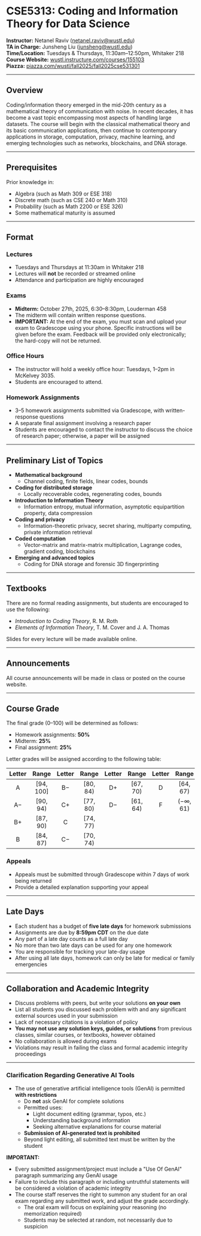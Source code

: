 # CSE5313: Coding and Information Theory for Data Science

**Instructor:** Netanel Raviv ([netanel.raviv@wustl.edu](mailto:netanel.raviv@wustl.edu))  
**TA in Charge:** Junsheng Liu ([junsheng@wustl.edu](mailto:junsheng@wustl.edu))  
**Time/Location:** Tuesdays & Thursdays, 11:30am–12:50pm, Whitaker 218  
**Course Website:** [wustl.instructure.com/courses/155103](https://wustl.instructure.com/courses/155103)  
**Piazza:** [piazza.com/wustl/fall2025/fall2025cse531301](https://piazza.com/wustl/fall2025/fall2025cse531301)

---

## Overview

Coding/information theory emerged in the mid-20th century as a mathematical theory of communication with noise. In recent decades, it has become a vast topic encompassing most aspects of handling large datasets. The course will begin with the classical mathematical theory and its basic communication applications, then continue to contemporary applications in storage, computation, privacy, machine learning, and emerging technologies such as networks, blockchains, and DNA storage.

---

## Prerequisites

Prior knowledge in:

- Algebra (such as Math 309 or ESE 318)
- Discrete math (such as CSE 240 or Math 310)
- Probability (such as Math 2200 or ESE 326)
- Some mathematical maturity is assumed

---

## Format

### Lectures

- Tuesdays and Thursdays at 11:30am in Whitaker 218
- Lectures will **not** be recorded or streamed online
- Attendance and participation are highly encouraged

### Exams

- **Midterm:** October 27th, 2025, 6:30–8:30pm, Louderman 458
- The midterm will contain written response questions.  
- **IMPORTANT:** At the end of the exam, you must scan and upload your exam to Gradescope using your phone. Specific instructions will be given before the exam. Feedback will be provided only electronically; the hard-copy will not be returned.

### Office Hours

- The instructor will hold a weekly office hour: Tuesdays, 1–2pm in McKelvey 3035.
- Students are encouraged to attend.

### Homework Assignments

- 3–5 homework assignments submitted via Gradescope, with written-response questions
- A separate final assignment involving a research paper
- Students are encouraged to contact the instructor to discuss the choice of research paper; otherwise, a paper will be assigned

---

## Preliminary List of Topics

- **Mathematical background**
    - Channel coding, finite fields, linear codes, bounds
- **Coding for distributed storage**
    - Locally recoverable codes, regenerating codes, bounds
- **Introduction to Information Theory**
    - Information entropy, mutual information, asymptotic equipartition property, data compression
- **Coding and privacy**
    - Information-theoretic privacy, secret sharing, multiparty computing, private information retrieval
- **Coded computation**
    - Vector-matrix and matrix-matrix multiplication, Lagrange codes, gradient coding, blockchains
- **Emerging and advanced topics**
    - Coding for DNA storage and forensic 3D fingerprinting

---

## Textbooks

There are no formal reading assignments, but students are encouraged to use the following:

- *Introduction to Coding Theory*, R. M. Roth
- *Elements of Information Theory*, T. M. Cover and J. A. Thomas

Slides for every lecture will be made available online.

---

## Announcements

All course announcements will be made in class or posted on the course website.

---

## Course Grade

The final grade (0–100) will be determined as follows:

- Homework assignments: **50%**
- Midterm: **25%**
- Final assignment: **25%**

Letter grades will be assigned according to the following table:

|  Letter  |    Range    |  Letter  |    Range    |  Letter  |    Range     |  Letter  |    Range      |
|:--------:|:-----------:|:--------:|:-----------:|:--------:|:------------:|:--------:|:-------------:|
|    A     | [94, 100]   |   B−     | [80, 84)    |   D+     | [67, 70)     |    D     | [64, 67)      |
|   A−     | [90, 94)    |   C+     | [77, 80)    |    D−    | [61, 64)     |    F     | (−∞, 61)      |
|   B+     | [87, 90)    |    C     | [74, 77)    |          |              |          |               |
|    B     | [84, 87)    |   C−     | [70, 74)    |          |              |          |               |

### Appeals

- Appeals must be submitted through Gradescope within 7 days of work being returned
- Provide a detailed explanation supporting your appeal

---

## Late Days

- Each student has a budget of **five late days** for homework submissions
- Assignments are due by **8:59pm CDT** on the due date
- Any part of a late day counts as a full late day
- No more than two late days can be used for any one homework
- You are responsible for tracking your late-day usage
- After using all late days, homework can only be late for medical or family emergencies

---

## Collaboration and Academic Integrity

- Discuss problems with peers, but write your solutions **on your own**
- List all students you discussed each problem with and any significant external sources used in your submission
- Lack of necessary citations is a violation of policy
- **You may not use any solution keys, guides, or solutions** from previous classes, similar courses, or textbooks, however obtained
- No collaboration is allowed during exams
- Violations may result in failing the class and formal academic integrity proceedings

---

### Clarification Regarding Generative AI Tools

- The use of generative artificial intelligence tools (GenAI) is permitted **with restrictions**
    - Do **not** ask GenAI for complete solutions
    - Permitted uses: 
        - Light document editing (grammar, typos, etc.)
        - Understanding background information
        - Seeking alternative explanations for course material
    - **Submission of AI-generated text is prohibited**
    - Beyond light editing, all submitted text must be written by the student

**IMPORTANT:**
- Every submitted assignment/project must include a "Use Of GenAI" paragraph summarizing any GenAI usage
- Failure to include this paragraph or including untruthful statements will be considered a violation of academic integrity
- The course staff reserves the right to summon any student for an oral exam regarding any submitted work, and adjust the grade accordingly.  
    - The oral exam will focus on explaining your reasoning (no memorization required)
    - Students may be selected at random, not necessarily due to suspicion

